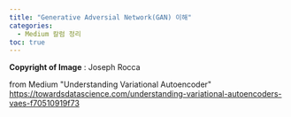 ```yaml
---
title: "Generative Adversial Network(GAN) 이해"
categories: 
  - Medium 칼럼 정리
toc: true
---
```

**Copyright of Image** : Joseph Rocca 

from Medium 
"Understanding Variational Autoencoder"
https://towardsdatascience.com/understanding-variational-autoencoders-vaes-f70510919f73